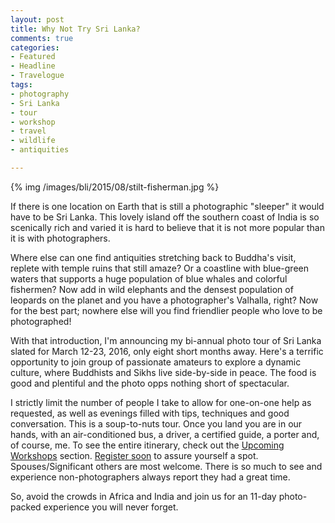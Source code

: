 ```yaml
---
layout: post
title: Why Not Try Sri Lanka?
comments: true
categories:
- Featured
- Headline
- Travelogue
tags:
- photography
- Sri Lanka
- tour
- workshop
- travel
- wildlife
- antiquities

---
```


{% img /images/bli/2015/08/stilt-fisherman.jpg %}


If there is one location on Earth that is still a photographic "sleeper" it would have to be Sri Lanka. This lovely island off the southern coast of India is so scenically rich and varied it is hard to believe that it is not more popular than it is with photographers. 

<!--more-->

Where else can one find antiquities stretching back to Buddha's visit, replete with temple ruins that still amaze? Or a coastline  with blue-green waters that supports a huge population of blue whales and colorful fishermen? Now add in wild elephants and the densest population of leopards on the planet and you have a photographer's Valhalla, right?  Now for the best part; nowhere else will you find friendlier people who love to be photographed! 

With that introduction, I'm announcing my bi-annual photo tour of Sri Lanka slated for March 12-23, 2016, only eight short months away. Here's a terrific opportunity to join group of passionate amateurs to explore a dynamic culture, where Buddhists and Sikhs live side-by-side in peace. The food is good and plentiful and the photo opps nothing short of spectacular. 

I strictly limit the number of people I take to allow for one-on-one help as requested, as well as evenings filled with tips, techniques and good conversation. This is a soup-to-nuts tour. Once you land you are in our hands, with an air-conditioned bus, a driver, a certified guide, a porter and, of course, me. To see the entire itinerary, check out the [Upcoming Workshops](http://www.lesterpickerphoto.com/workshops/upcoming-workshops.html) section. [Register soon](http://shop.lesterpickerphoto.com/page/802) to assure yourself a spot. Spouses/Significant others are most welcome. There is so much to see and experience non-photographers always report they had a great time. 

So, avoid the crowds in Africa and India and join us for an 11-day photo-packed experience you will never forget.  